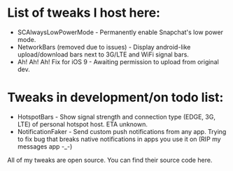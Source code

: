 # List of tweaks I host here:
- SCAlwaysLowPowerMode - Permanently enable Snapchat's low power mode.
- NetworkBars (removed due to issues) - Display android-like upload/download bars next to 3G/LTE and WiFi signal bars.
- Ah! Ah! Ah! Fix for iOS 9 - Awaiting permission to upload from original dev.

# Tweaks in development/on todo list:
- HotspotBars - Show signal strength and connection type (EDGE, 3G, LTE) of personal hotspot host. ETA unknown.
- NotificationFaker - Send custom push notifications from any app. Trying to fix bug that breaks native notifications in apps you use it on (RIP my messages app -_-)

All of my tweaks are open source. You can find their source code here.
